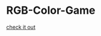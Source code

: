 # RGB-Color-Game

[check it out](https://adesina-abiodun.github.io/RGB-Color-Game/colorgame/colorgame.html)
